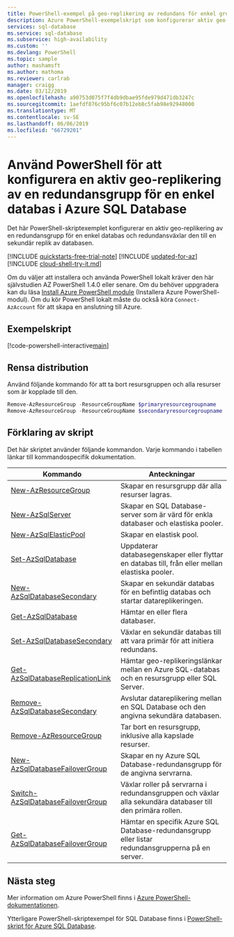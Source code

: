 ```yaml
---
title: PowerShell-exempel på geo-replikering av redundans för enkel grupp med Azure SQL Database | Microsoft Docs
description: Azure PowerShell-exempelskript som konfigurerar aktiv geo-replikering av redundansgrupp för en enkel databas i Azure SQL Database och sedan redundansväxlar den.
services: sql-database
ms.service: sql-database
ms.subservice: high-availability
ms.custom: ''
ms.devlang: PowerShell
ms.topic: sample
author: mashamsft
ms.author: mathoma
ms.reviewer: carlrab
manager: craigg
ms.date: 03/12/2019
ms.openlocfilehash: a90753d075f7f4db9dbae95fde979d471db3247c
ms.sourcegitcommit: 1aefdf876c95bf6c07b12eb8c5fab98e92948000
ms.translationtype: MT
ms.contentlocale: sv-SE
ms.lasthandoff: 06/06/2019
ms.locfileid: "66729201"
---
```

# <a name="use-powershell-to-configure-an-active-geo-replication-failover-group-for-a-single-database-in-azure-sql-database"></a>Använd PowerShell för att konfigurera en aktiv geo-replikering av en redundansgrupp för en enkel databas i Azure SQL Database

Det här PowerShell-skriptexemplet konfigurerar en aktiv geo-replikering av en redundansgrupp för en enkel databas och redundansväxlar den till en sekundär replik av databasen.

[!INCLUDE [quickstarts-free-trial-note](../../../includes/quickstarts-free-trial-note.md)]
[!INCLUDE [updated-for-az](../../../includes/updated-for-az.md)]
[!INCLUDE [cloud-shell-try-it.md](../../../includes/cloud-shell-try-it.md)]

Om du väljer att installera och använda PowerShell lokalt kräver den här självstudien AZ PowerShell 1.4.0 eller senare. Om du behöver uppgradera kan du läsa [Install Azure PowerShell module](/powershell/azure/install-az-ps) (Installera Azure PowerShell-modul). Om du kör PowerShell lokalt måste du också köra `Connect-AzAccount` för att skapa en anslutning till Azure.

## <a name="sample-scripts"></a>Exempelskript

[!code-powershell-interactive[main](../../../powershell_scripts/sql-database/setup-geodr-and-failover/setup-geodr-and-failover-database-failover-group.ps1?highlight=18-21 "Set up failover group for single database")]

## <a name="clean-up-deployment"></a>Rensa distribution

Använd följande kommando för att ta bort resursgruppen och alla resurser som är kopplade till den.

```powershell
Remove-AzResourceGroup -ResourceGroupName $primaryresourcegroupname
Remove-AzResourceGroup -ResourceGroupName $secondaryresourcegroupname
```

## <a name="script-explanation"></a>Förklaring av skript

Det här skriptet använder följande kommandon. Varje kommando i tabellen länkar till kommandospecifik dokumentation.

| Kommando | Anteckningar |
|---|---|
| [New-AzResourceGroup](/powershell/module/az.resources/new-azresourcegroup) | Skapar en resursgrupp där alla resurser lagras. |
| [New-AzSqlServer](/powershell/module/az.sql/new-azsqlserver) | Skapar en SQL Database-server som är värd för enkla databaser och elastiska pooler. |
| [New-AzSqlElasticPool](/powershell/module/az.sql/new-azsqlelasticpool) | Skapar en elastisk pool. |
| [Set-AzSqlDatabase](/powershell/module/az.sql/set-azsqldatabase) | Uppdaterar databasegenskaper eller flyttar en databas till, från eller mellan elastiska pooler. |
| [New-AzSqlDatabaseSecondary](/powershell/module/az.sql/new-azsqldatabasesecondary)| Skapar en sekundär databas för en befintlig databas och startar datareplikeringen. |
| [Get-AzSqlDatabase](/powershell/module/az.sql/get-azsqldatabase)| Hämtar en eller flera databaser. |
| [Set-AzSqlDatabaseSecondary](/powershell/module/az.sql/set-azsqldatabasesecondary)| Växlar en sekundär databas till att vara primär för att initiera redundans.|
| [Get-AzSqlDatabaseReplicationLink](/powershell/module/az.sql/get-azsqldatabasereplicationlink) | Hämtar geo-replikeringslänkar mellan en Azure SQL-databas och en resursgrupp eller SQL Server. |
| [Remove-AzSqlDatabaseSecondary](/powershell/module/az.sql/remove-azsqldatabasesecondary) | Avslutar datareplikering mellan en SQL Database och den angivna sekundära databasen. |
| [Remove-AzResourceGroup](/powershell/module/az.resources/remove-azresourcegroup) | Tar bort en resursgrupp, inklusive alla kapslade resurser. |
| [New-AzSqlDatabaseFailoverGroup](/powershell/module/az.sql/new-azsqldatabasefailovergroup) | Skapar en ny Azure SQL Database-redundansgrupp för de angivna servrarna. |
| [Switch-AzSqlDatabaseFailoverGroup](/powershell/module/az.sql/switch-azsqldatabasefailovergroup) | Växlar roller på servrarna i redundansgruppen och växlar alla sekundära databaser till den primära rollen. |
| [Get-AzSqlDatabaseFailoverGroup](/powershell/module/az.sql/get-azsqldatabasefailovergroup) | Hämtar en specifik Azure SQL Database-redundansgrupp eller listar redundansgrupperna på en server. |

## <a name="next-steps"></a>Nästa steg

Mer information om Azure PowerShell finns i [Azure PowerShell-dokumentationen](/powershell/azure/overview).

Ytterligare PowerShell-skriptexempel för SQL Database finns i [PowerShell-skript för Azure SQL Database](../sql-database-powershell-samples.md).

